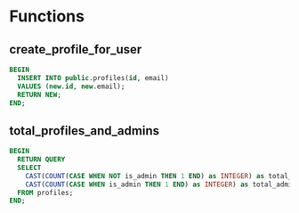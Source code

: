# Functions

## create_profile_for_user
```sql
BEGIN
  INSERT INTO public.profiles(id, email)
  VALUES (new.id, new.email);
  RETURN NEW;
END;
```

## total_profiles_and_admins
```sql
BEGIN
  RETURN QUERY
  SELECT 
    CAST(COUNT(CASE WHEN NOT is_admin THEN 1 END) as INTEGER) as total_profiles,
    CAST(COUNT(CASE WHEN is_admin THEN 1 END) as INTEGER) as total_admins
  FROM profiles;
END;
```